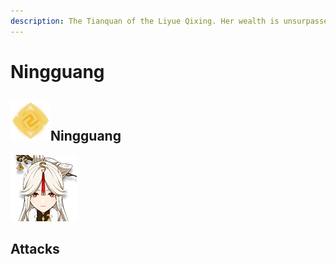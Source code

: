 ```yaml
---
description: The Tianquan of the Liyue Qixing. Her wealth is unsurpassed in all of Teyvat.
---
```


# Ningguang

##  ![](../../.gitbook/assets/image.png)Ningguang

![](../../.gitbook/assets/2020031619540911246.png)

## Attacks

